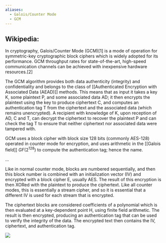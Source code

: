 ```yaml
---
aliases:
  - Galois/Counter Mode
  - GCM
---
```

## Wikipedia: 

In cryptography, Galois/Counter Mode (GCM)[1] is a mode of operation for symmetric-key cryptographic block ciphers which is widely adopted for its performance. GCM throughput rates for state-of-the-art, high-speed communication channels can be achieved with inexpensive hardware resources.[2]

The GCM algorithm provides both data authenticity (integrity) and confidentiality and belongs to the class of [[Authenticated Encryption with Associated Data (AEAD)]] methods. This means that as input it takes a key K, some plaintext P, and some associated data AD; it then encrypts the plaintext using the key to produce ciphertext C, and computes an authentication tag T from the ciphertext and the associated data (which remains unencrypted). A recipient with knowledge of K, upon reception of AD, C and T, can decrypt the ciphertext to recover the plaintext P and can check the tag T to ensure that neither ciphertext nor associated data were tampered with.

GCM uses a block cipher with block size 128 bits (commonly AES-128) operated in counter mode for encryption, and uses arithmetic in the [[Galois field]] $GF(2^{128})$ to compute the authentication tag; hence the name. 

...

Like in normal counter mode, blocks are numbered sequentially, and then this block number is combined with an initialization vector (IV) and encrypted with a block cipher E, usually AES. The result of this encryption is then XORed with the plaintext to produce the ciphertext. Like all counter modes, this is essentially a stream cipher, and so it is essential that a different IV is used for each stream that is encrypted.

The ciphertext blocks are considered coefficients of a polynomial which is then evaluated at a key-dependent point H, using finite field arithmetic. The result is then encrypted, producing an authentication tag that can be used to verify the integrity of the data. The encrypted text then contains the IV, ciphertext, and authentication tag. 

![](../../../../meri-public/garden/662024ba4d93b1ed246ac72819b228cc.png)